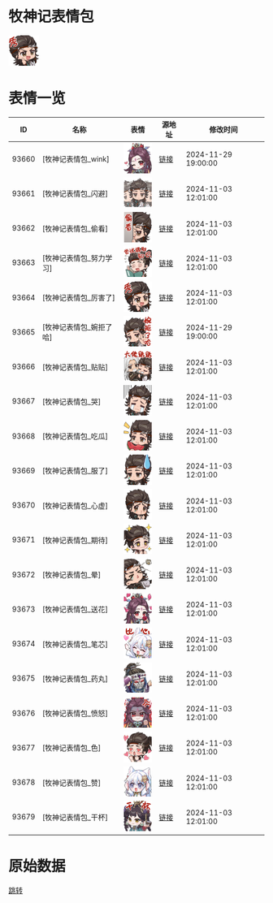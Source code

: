 # 牧神记表情包

<img src="./cover.png" height="60" alt="cover" />

# 表情一览

|ID|名称|表情|源地址|修改时间|
|----|----|----|----|----|
|93660|[牧神记表情包_wink]|<img src="./pic/093660_%5B牧神记表情包_wink%5D.png" height="60" alt="wink"/>|[链接](https://i0.hdslb.com/bfs/garb/eb8bd908996a517cc9df293263cf89755630564a.png)|2024-11-29 19:00:00|
|93661|[牧神记表情包_闪避]|<img src="./pic/093661_%5B牧神记表情包_闪避%5D.png" height="60" alt="闪避"/>|[链接](https://i0.hdslb.com/bfs/garb/9861fdb60c706e576c57f58d96e76418ef74342e.png)|2024-11-03 12:01:00|
|93662|[牧神记表情包_偷看]|<img src="./pic/093662_%5B牧神记表情包_偷看%5D.png" height="60" alt="偷看"/>|[链接](https://i0.hdslb.com/bfs/garb/c09d0008cf882daff44e957c46f6d56792e7e5b0.png)|2024-11-03 12:01:00|
|93663|[牧神记表情包_努力学习]|<img src="./pic/093663_%5B牧神记表情包_努力学习%5D.png" height="60" alt="努力学习"/>|[链接](https://i0.hdslb.com/bfs/garb/33345be8b2e16ac8016862deed1d984324bc14fa.png)|2024-11-03 12:01:00|
|93664|[牧神记表情包_厉害了]|<img src="./pic/093664_%5B牧神记表情包_厉害了%5D.png" height="60" alt="厉害了"/>|[链接](https://i0.hdslb.com/bfs/garb/239d8dc72ebe28ab278c68b1656df9e3988828de.png)|2024-11-03 12:01:00|
|93665|[牧神记表情包_婉拒了哈]|<img src="./pic/093665_%5B牧神记表情包_婉拒了哈%5D.png" height="60" alt="婉拒了哈"/>|[链接](https://i0.hdslb.com/bfs/garb/9f9a462420fbcaf592d10ee55f3ef8e278cecb2d.png)|2024-11-29 19:00:00|
|93666|[牧神记表情包_贴贴]|<img src="./pic/093666_%5B牧神记表情包_贴贴%5D.png" height="60" alt="贴贴"/>|[链接](https://i0.hdslb.com/bfs/garb/5d77d96e01c35cdb7cdeb5764b490afaa998281e.png)|2024-11-03 12:01:00|
|93667|[牧神记表情包_哭]|<img src="./pic/093667_%5B牧神记表情包_哭%5D.png" height="60" alt="哭"/>|[链接](https://i0.hdslb.com/bfs/garb/5e07fbc0a2d193bc121be2b7b9b9e0c3fef33b0a.png)|2024-11-03 12:01:00|
|93668|[牧神记表情包_吃瓜]|<img src="./pic/093668_%5B牧神记表情包_吃瓜%5D.png" height="60" alt="吃瓜"/>|[链接](https://i0.hdslb.com/bfs/garb/89874eb878aaffcca40203c3e6dedf8edb36f6d9.png)|2024-11-03 12:01:00|
|93669|[牧神记表情包_服了]|<img src="./pic/093669_%5B牧神记表情包_服了%5D.png" height="60" alt="服了"/>|[链接](https://i0.hdslb.com/bfs/garb/452cc6464ed4795cfc1bd8774824a97e2a391ba1.png)|2024-11-03 12:01:00|
|93670|[牧神记表情包_心虚]|<img src="./pic/093670_%5B牧神记表情包_心虚%5D.png" height="60" alt="心虚"/>|[链接](https://i0.hdslb.com/bfs/garb/c7c9c6878b25b29c750e7e7349465218a415ba3a.png)|2024-11-03 12:01:00|
|93671|[牧神记表情包_期待]|<img src="./pic/093671_%5B牧神记表情包_期待%5D.png" height="60" alt="期待"/>|[链接](https://i0.hdslb.com/bfs/garb/827873781d50154c2cb4990e915bcec237a33595.png)|2024-11-03 12:01:00|
|93672|[牧神记表情包_晕]|<img src="./pic/093672_%5B牧神记表情包_晕%5D.png" height="60" alt="晕"/>|[链接](https://i0.hdslb.com/bfs/garb/bd66f57ea7cc452711867b356177cdb1d8634c70.png)|2024-11-03 12:01:00|
|93673|[牧神记表情包_送花]|<img src="./pic/093673_%5B牧神记表情包_送花%5D.png" height="60" alt="送花"/>|[链接](https://i0.hdslb.com/bfs/garb/c8c4f679afd6ab08d75174374a68dc8b3558a56b.png)|2024-11-03 12:01:00|
|93674|[牧神记表情包_笔芯]|<img src="./pic/093674_%5B牧神记表情包_笔芯%5D.png" height="60" alt="笔芯"/>|[链接](https://i0.hdslb.com/bfs/garb/0b254ba3dca920cdbfabaf72f5f958e5f4c9f9e1.png)|2024-11-03 12:01:00|
|93675|[牧神记表情包_药丸]|<img src="./pic/093675_%5B牧神记表情包_药丸%5D.png" height="60" alt="药丸"/>|[链接](https://i0.hdslb.com/bfs/garb/6c35131abab9867109aabd3991da58de1dcd7c67.png)|2024-11-03 12:01:00|
|93676|[牧神记表情包_愤怒]|<img src="./pic/093676_%5B牧神记表情包_愤怒%5D.png" height="60" alt="愤怒"/>|[链接](https://i0.hdslb.com/bfs/garb/fd9057050206ef6111614e03ea6e7f603d197cad.png)|2024-11-03 12:01:00|
|93677|[牧神记表情包_色]|<img src="./pic/093677_%5B牧神记表情包_色%5D.png" height="60" alt="色"/>|[链接](https://i0.hdslb.com/bfs/garb/8f9ae8b761c469c8c34cb8befdbc605ad9180776.png)|2024-11-03 12:01:00|
|93678|[牧神记表情包_赞]|<img src="./pic/093678_%5B牧神记表情包_赞%5D.png" height="60" alt="赞"/>|[链接](https://i0.hdslb.com/bfs/garb/a93fb2716560fe186d61b3cc609b7d7898ddaabd.png)|2024-11-03 12:01:00|
|93679|[牧神记表情包_干杯]|<img src="./pic/093679_%5B牧神记表情包_干杯%5D.png" height="60" alt="干杯"/>|[链接](https://i0.hdslb.com/bfs/garb/fb7d55669ee8830d81d11573b078278aa3239376.png)|2024-11-03 12:01:00|

# 原始数据

[跳转](./raw.json)

